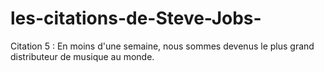 # les-citations-de-Steve-Jobs-

Citation 5 : En moins d'une semaine, nous sommes devenus le plus grand distributeur de musique au monde.

